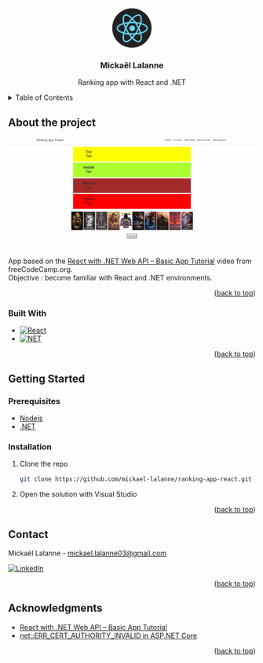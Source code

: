 <!-- Improved compatibility of back to top link: See: https://github.com/othneildrew/Best-README-Template/pull/73 -->
<a name="readme-top"></a>

<!-- PROJECT LOGO -->
<br />
<div align="center">
    <img src="react_icon.png" alt="Logo" width="80" height="80">

  <h3 align="center">Mickaël Lalanne</h3>

  <p align="center">
    Ranking app with React and .NET
  </p>
</div>

<!-- TABLE OF CONTENTS -->
<details>
  <summary>Table of Contents</summary>
  <ol>
    <li>
      <a href="#about-the-project">About The Project</a>
      <ul>
        <li><a href="#built-with">Built With</a></li>
      </ul>
    </li>
    <li>
      <a href="#getting-started">Getting Started</a>
      <ul>
        <li><a href="#prerequisites">Prerequisites</a></li>
        <li><a href="#installation">Installation</a></li>
      </ul>
    </li>
    <li><a href="#roadmap">Roadmap</a></li>
    <li><a href="#contact">Contact</a></li>
    <li><a href="#acknowledgments">Acknowledgments</a></li>
  </ol>
</details>

<!-- ABOUT THE PROJECT -->
## About the project

![Product Name Screen Shot][product-screenshot]

App based on the [React with .NET Web API – Basic App Tutorial](https://www.youtube.com/watch?v=4RKuyp_bOhY/) video from freeCodeCamp.org. <br>
Objective : become familiar with React and .NET environments.

<p align="right">(<a href="#readme-top">back to top</a>)</p>

### Built With

* [![React][React]][React-url]
* [![NET][NET]][NET-url]

<p align="right">(<a href="#readme-top">back to top</a>)</p>

<!-- GETTING STARTED -->
## Getting Started

### Prerequisites

* [Nodejs](https://nodejs.org/en)
* [.NET](https://dotnet.microsoft.com/en-us/learn/dotnet/what-is-dotnet)

### Installation

1. Clone the repo
   ```sh
   git clone https://github.com/mickael-lalanne/ranking-app-react.git
   ```
2. Open the solution with Visual Studio

<p align="right">(<a href="#readme-top">back to top</a>)</p>

<!-- CONTACT -->
## Contact

Mickaël Lalanne - mickael.lalanne03@gmail.com

[![LinkedIn][linkedin-shield]][linkedin-url]

<p align="right">(<a href="#readme-top">back to top</a>)</p>

<!-- ACKNOWLEDGMENTS -->
## Acknowledgments

* [React with .NET Web API – Basic App Tutorial](https://www.youtube.com/watch?v=4RKuyp_bOhY)
* [net::ERR_CERT_AUTHORITY_INVALID in ASP.NET Core](https://stackoverflow.com/questions/63796566/neterr-cert-authority-invalid-in-asp-net-core)

<p align="right">(<a href="#readme-top">back to top</a>)</p>

<!-- MARKDOWN LINKS & IMAGES -->
<!-- https://www.markdownguide.org/basic-syntax/#reference-style-links -->
[product-screenshot]: demo.gif
[linkedin-shield]: https://img.shields.io/badge/-LinkedIn-black.svg?style=for-the-badge&logo=linkedin&colorB=555
[linkedin-url]: https://www.linkedin.com/in/mickael-lalanne/
[Vue.js]: https://img.shields.io/badge/Vue.js-35495E?style=for-the-badge&logo=vuedotjs&logoColor=4FC08D
[React]:  https://img.shields.io/badge/react-%2320232a.svg?style=for-the-badge&logo=react&logoColor=%2361DAFB
[React-url]: https://fr.react.dev/
[NET]: https://img.shields.io/badge/.NET-5C2D91?style=for-the-badge&logo=.net&logoColor=white
[NET-url]: https://dotnet.microsoft.com/en-us/learn/dotnet/what-is-dotnet